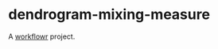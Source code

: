 # dendrogram-mixing-measure

A [workflowr][] project.

[workflowr]: https://github.com/workflowr/workflowr
